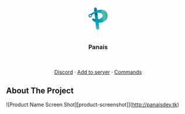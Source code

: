<br />
<div align="center">
  <a href="https://https://github.com/LucasB25/web-panais">
    <img src="assets/panais.png" alt="Logo" width="80" height="80">
  </a>

  <h3 align="center">Panais</h3>

  <p align="center">
    <br />
    <br />
    <a href="https://discord.gg/Mwjk8dVUQJ">Discord</a>
    ·
    <a href="https://discord.com/oauth2/authorize?client_id=707627135577358417&scope=bot&permissions=1240171147127&scope=bot%20applications.commands">Add to server</a>
    ·
    <a href="https://panaisdev.tk/#command">Commands</a>
  </p>
</div>



<!-- ABOUT THE PROJECT -->
## About The Project

![Product Name Screen Shot][product-screenshot]](http://panaisdev.tk)
